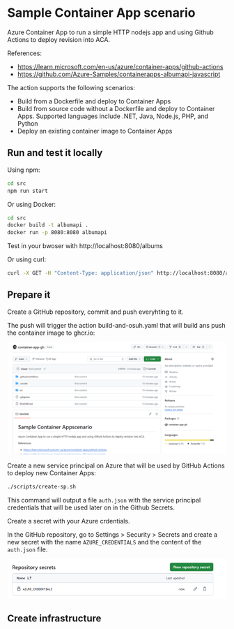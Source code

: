 # Sample Container App scenario

Azure Container App to run a simple HTTP nodejs app and using Github Actions to deploy revision into ACA.

References:
- https://learn.microsoft.com/en-us/azure/container-apps/github-actions
- https://github.com/Azure-Samples/containerapps-albumapi-javascript


The action supports the following scenarios:
- Build from a Dockerfile and deploy to Container Apps
- Build from source code without a Dockerfile and deploy to Container Apps. Supported languages include .NET, Java, Node.js, PHP, and Python
- Deploy an existing container image to Container Apps


## Run and test it locally

Using npm:

```bash	
cd src
npm run start
```

Or using Docker:

```bash
cd src
docker build -t albumapi .
docker run -p 8080:8080 albumapi
```

Test in your bwoser with http://localhost:8080/albums

Or using curl:

```bash
curl -X GET -H "Content-Type: application/json" http://localhost:8080/albums
```

## Prepare it

Create a GitHub repository, commit and push everyhting to it.

The push will trigger the action build-and-osuh.yaml that will build ans push the container image to ghcr.io:

![alt text](image.png)

Create a new service principal on Azure that will be used by GitHub Actions to deploy new Container Apps:

```bash
./scripts/create-sp.sh
```

This command will output a file `auth.json` with the service principal credentials that will be used later on in the Github Secrets.

Create a secret with your Azure crdentials.

In the GitHub repository, go to Settings > Security > Secrets and create a new secret with the name `AZURE_CREDENTIALS` and the content of the `auth.json` file.

![alt text](image-1.png)


## Create infrastructure

